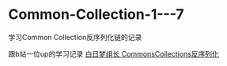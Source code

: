 # Common-Collection-1---7
学习Common Collection反序列化链的记录

跟b站一位up的学习记录 [白日梦组长 CommonsCollections反序列化](https://space.bilibili.com/2142877265/channel/collectiondetail?sid=29805&ctype=0)

